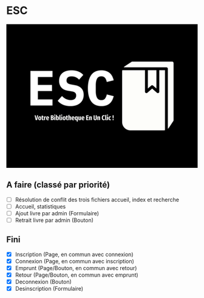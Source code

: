 # ESC

![logo](/img/esc_ratio_43_2000px.png)

## A faire (classé par priorité)

- [ ] Résolution de conflit des trois fichiers accueil, index et recherche
- [ ] Accueil, statistiques
- [ ] Ajout livre par admin (Formulaire)
- [ ] Retrait livre par admin (Bouton)

## Fini
- [X] Inscription (Page, en commun avec connexion)
- [X] Connexion (Page, en commun avec inscription)
- [X] Emprunt (Page/Bouton, en commun avec retour)
- [X] Retour (Page/Bouton, en commun avec emprunt)
- [X] Deconnexion (Bouton)
- [X] Desinscription (Formulaire)